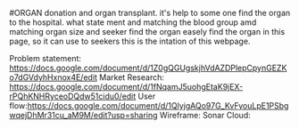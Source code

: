 #ORGAN donation and organ transplant.
it's help to some one find the organ to the hospital. what state ment and matching the blood group amd matching organ size and seeker find the organ easely find the organ in this page, so it can use to seekers this is the intation of this webpage.

Problem statement: https://docs.google.com/document/d/1Z0gQGUgskjhVdAZDPlepCpynGEZKo7dGVdyhHxnox4E/edit
Market Research: https://docs.google.com/document/d/1fNqamJ5uohgEtaK9jEX-rPQhKNHRyceoDQdw51cidu0/edit
User flow:https://docs.google.com/document/d/1QlyjgAQo97G_KvFyouLpE1PSbgwqejDhMr31cu_aM9M/edit?usp=sharing
Wireframe:
Sonar Cloud:
